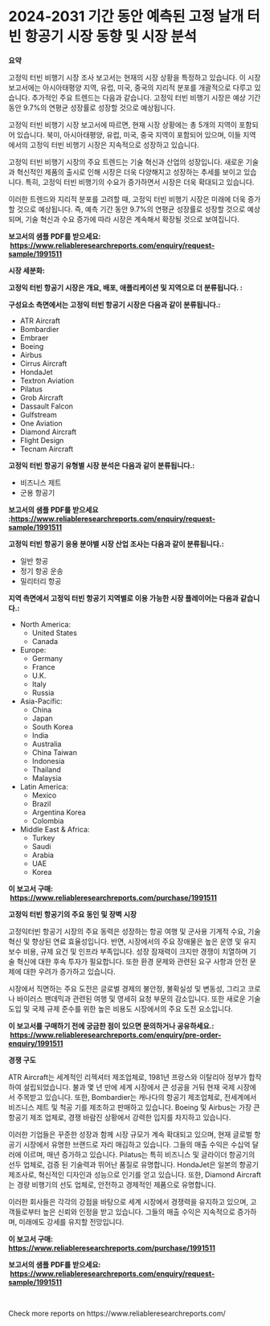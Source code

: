 <p><h1>2024-2031 기간 동안 예측된 고정 날개 터빈 항공기 시장 동향 및 시장 분석</h1></p><p><strong>요약</strong></p>
<p><p>고정익 터빈 비행기 시장 조사 보고서는 현재의 시장 상황을 특정하고 있습니다. 이 시장 보고서에는 아시아태평양 지역, 유럽, 미국, 중국의 지리적 분포를 개괄적으로 다루고 있습니다. 추가적인  주요 트렌드는 다음과 같습니다. 고정익 터빈 비행기 시장은 예상 기간 동안 9.7%의 연평균 성장률로 성장할 것으로 예상됩니다.</p><p>고정익 터빈 비행기 시장 보고서에 따르면, 현재 시장 상황에는 총 5개의 지역이 포함되어 있습니다. 북미, 아시아태평양, 유럽, 미국, 중국 지역이 포함되어 있으며, 이들 지역에서의 고정익 터빈 비행기 시장은 지속적으로 성장하고 있습니다.</p><p>고정익 터빈 비행기 시장의 주요 트렌드는 기술 혁신과 산업의 성장입니다. 새로운 기술과 혁신적인 제품의 출시로 인해 시장은 더욱 다양해지고 성장하는 추세를 보이고 있습니다. 특히, 고정익 터빈 비행기의 수요가 증가하면서 시장은 더욱 확대되고 있습니다.</p><p>이러한 트렌드와 지리적 분포를 고려할 때, 고정익 터빈 비행기 시장은 미래에 더욱 증가할 것으로 예상됩니다. 즉, 예측 기간 동안 9.7%의 연평균 성장률로 성장할 것으로 예상되며, 기술 혁신과 수요 증가에 따라 시장은 계속해서 확장될 것으로 보여집니다.</p></p>
<p><strong>보고서의 샘플 PDF를 받으세요: &nbsp;<a href="https://www.reliableresearchreports.com/enquiry/request-sample/1991511">https://www.reliableresearchreports.com/enquiry/request-sample/1991511</a></strong></p>
<p><strong>시장 세분화:</strong></p>
<p><strong> 고정익 터빈 항공기 시장은 개요, 배포, 애플리케이션 및 지역으로 더 분류됩니다. :</strong></p>
<p><strong>구성요소 측면에서는 고정익 터빈 항공기 시장은 다음과 같이 분류됩니다.:</strong></p>
<p><ul><li>ATR Aircraft</li><li>Bombardier</li><li>Embraer</li><li>Boeing</li><li>Airbus</li><li>Cirrus Aircraft</li><li>HondaJet</li><li>Textron Aviation</li><li>Pilatus</li><li>Grob Aircraft</li><li>Dassault Falcon</li><li>Gulfstream</li><li>One Aviation</li><li>Diamond Aircraft</li><li>Flight Design</li><li>Tecnam Aircraft</li></ul></p>
<p><strong> 고정익 터빈 항공기 유형별 시장 분석은 다음과 같이 분류됩니다.:</strong></p>
<p><ul><li>비즈니스 제트</li><li>군용 항공기</li></ul></p>
<p><strong>보고서의 샘플 PDF를 받으세요 :<a href="https://www.reliableresearchreports.com/enquiry/request-sample/1991511">https://www.reliableresearchreports.com/enquiry/request-sample/1991511</a></strong></p>
<p><strong> 고정익 터빈 항공기 응용 분야별 시장 산업 조사는 다음과 같이 분류됩니다.:</strong></p>
<p><ul><li>일반 항공</li><li>정기 항공 운송</li><li>밀리터리 항공</li></ul></p>
<p><strong>지역 측면에서 고정익 터빈 항공기 지역별로 이용 가능한 시장 플레이어는 다음과 같습니다.:</strong></p>
<p><ul>
    <li>
        North America:
        <ul>
            <li>United States</li>
            <li>Canada</li>
        </ul>
    </li>
    <li>
        Europe:
        <ul>
            <li>Germany</li>
            <li>France</li>
            <li>U.K.</li>
            <li>Italy</li>
            <li>Russia</li>
        </ul>
    </li>
    <li>
        Asia-Pacific:
        <ul>
            <li>China</li>
            <li>Japan</li>
            <li>South Korea</li>
            <li>India</li>
            <li>Australia</li>
            <li>China Taiwan</li>
            <li>Indonesia</li>
            <li>Thailand</li>
            <li>Malaysia</li>
        </ul>
    </li>
    <li>
        Latin America:
        <ul>
            <li>Mexico</li>
            <li>Brazil</li>
            <li>Argentina Korea</li>
            <li>Colombia</li>
        </ul>
    </li>
    <li>
        Middle East & Africa:
        <ul>
            <li>Turkey</li>
            <li>Saudi</li>
            <li>Arabia</li>
            <li>UAE</li>
            <li>Korea</li>
        </ul>
    </li>
    </ul></p>
<p><strong>이 보고서 구매: &nbsp;<a href="https://www.reliableresearchreports.com/purchase/1991511">https://www.reliableresearchreports.com/purchase/1991511</a></strong></p>
<p><strong>고정익 터빈 항공기의 주요 동인 및 장벽 시장</strong></p>
<p><p>고정익터빈 항공기 시장의 주요 동력은 성장하는 항공 여행 및 군사용 기계적 수요, 기술 혁신 및 향상된 연료 효율성입니다. 반면, 시장에서의 주요 장애물은 높은 운영 및 유지 보수 비용, 규제 요건 및 인프라 부족입니다. 성장 잠재력이 크지만 경쟁이 치열하며 기술 혁신에 대한 후속 투자가 필요합니다. 또한 환경 문제와 관련된 요구 사항과 안전 문제에 대한 우려가 증가하고 있습니다.</p><p>시장에서 직면하는 주요 도전은 글로벌 경제의 불안정, 불확실성 및 변동성, 그리고 코로나 바이러스 팬데믹과 관련된 여행 및 영세히 요청 부문의 감소입니다. 또한 새로운 기술 도입 및 국제 규제 준수를 위한 높은 비용도 시장에서의 주요 도전 요소입니다.</p></p>
<p><strong>이 보고서를 구매하기 전에 궁금한 점이 있으면 문의하거나 공유하세요.: &nbsp;<a href="https://www.reliableresearchreports.com/enquiry/pre-order-enquiry/1991511">https://www.reliableresearchreports.com/enquiry/pre-order-enquiry/1991511</a></strong></p>
<p><strong>경쟁 구도</strong></p>
<p><p>ATR Aircraft는 세계적인 리젝셔터 제조업체로, 1981년 프랑스와 이탈리아 정부가 합작하여 설립되었습니다. 불과 몇 년 만에 세계 시장에서 큰 성공을 거둬 현재 국제 시장에서 주목받고 있습니다. 또한, Bombardier는 캐나다의 항공기 제조업체로, 전세계에서 비즈니스 제트 및 척공 기를 제조하고 판매하고 있습니다. Boeing 및 Airbus는 가장 큰 항공기 제조 업체로, 경쟁 바람진 상황에서 강력한 입지를 차지하고 있습니다.</p><p>이러한 기업들은 꾸준한 성장과 함께 시장 규모가 계속 확대되고 있으며, 현재 글로벌 항공기 시장에서 유명한 브랜드로 자리 매김하고 있습니다. 그들의 매출 수익은 수십억 달러에 이르며, 매년 증가하고 있습니다. Pilatus는 특히 비즈니스 및 글라이더 항공기의 선두 업체로, 검증 된 기술력과 뛰어난 품질로 유명합니다. HondaJet은 일본의 항공기 제조사로, 혁신적인 디자인과 성능으로 인기를 얻고 있습니다. 또한, Diamond Aircraft는 경량 비행기의 선도 업체로, 안전하고 경제적인 제품으로 유명합니다.</p><p>이러한 회사들은 각각의 강점을 바탕으로 세계 시장에서 경쟁력을 유지하고 있으며, 고객들로부터 높은 신뢰와 인정을 받고 있습니다. 그들의 매출 수익은 지속적으로 증가하며, 미래에도 강세를 유지할 전망입니다.</p></p>
<p><strong>이 보고서 구매: &nbsp; <a href="https://www.reliableresearchreports.com/purchase/1991511">https://www.reliableresearchreports.com/purchase/1991511</a></strong></p>
<p><strong>보고서의 샘플 PDF를 받으세요: &nbsp;<a href="https://www.reliableresearchreports.com/enquiry/request-sample/1991511">https://www.reliableresearchreports.com/enquiry/request-sample/1991511</a></strong><strong></strong></p>
<p>&nbsp;</p>
<p>Check more reports on https://www.reliableresearchreports.com/</p>